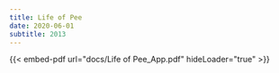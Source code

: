 ```yaml
---
title: Life of Pee
date: 2020-06-01
subtitle: 2013
---
```


{{< embed-pdf url="docs/Life of Pee_App.pdf" hideLoader="true" >}}